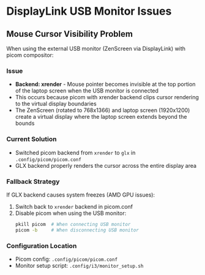 # DisplayLink USB Monitor Issues

## Mouse Cursor Visibility Problem

When using the external USB monitor (ZenScreen via DisplayLink) with picom compositor:

### Issue
- **Backend: xrender** - Mouse pointer becomes invisible at the top portion of the laptop screen when the USB monitor is connected
- This occurs because picom with xrender backend clips cursor rendering to the virtual display boundaries
- The ZenScreen (rotated to 768x1366) and laptop screen (1920x1200) create a virtual display where the laptop screen extends beyond the bounds

### Current Solution
- Switched picom backend from `xrender` to `glx` in `.config/picom/picom.conf`
- GLX backend properly renders the cursor across the entire display area

### Fallback Strategy
If GLX backend causes system freezes (AMD GPU issues):
1. Switch back to `xrender` backend in picom.conf
2. Disable picom when using the USB monitor:
   ```bash
   pkill picom  # When connecting USB monitor
   picom -b     # When disconnecting USB monitor
   ```

### Configuration Location
- Picom config: `.config/picom/picom.conf`
- Monitor setup script: `.config/i3/monitor_setup.sh`